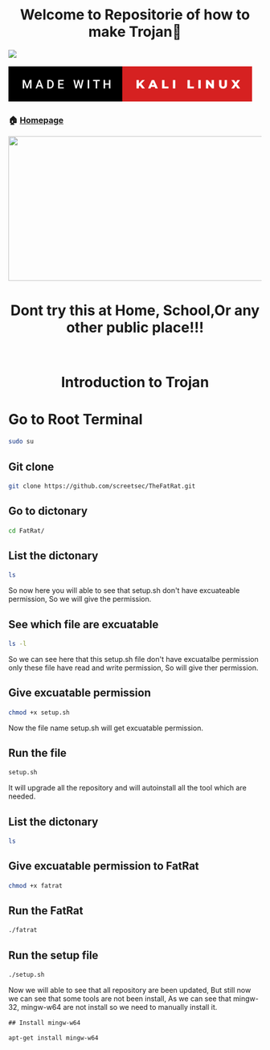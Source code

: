 
<h1 align="center">Welcome to Repositorie of how to make Trojan👋</h1>
<p>
<img src="https://img.shields.io/badge/version-0.1-blue.svg?cacheSeconds=2592000" />
</p>
<img src="https://raw.githubusercontent.com/AnandKatariya/Kali-Linux-Jupyter-Notebook-Installation/a9eea7518be7dadfdc60ac934d98e59735590209/Image/made-with-kali-linux.svg" >


### 🏠 [Homepage](https://github.com/AnandKatariya?tab=repositories)
<p align =center >
  <img src="https://eadn-wc05-3736104.nxedge.io/wp-content/uploads/2022/06/Trojan-Horse-Virus_MAIN-IMAGE-scaled.jpeg" height='288' width='512' />
</p>

<h1 align="center">Dont try this at Home, School,Or any other public place!!!</h1>
<br>

<h1 align="center"> Introduction to Trojan</h1>
<p>
 
# Go to Root Terminal
```sh
sudo su
```
## Git clone
```sh
git clone https://github.com/screetsec/TheFatRat.git
```
  ## Go to dictonary
```sh
cd FatRat/
```
## List the  dictonary
```sh
ls
```
So now here you will able to see that setup.sh don't have excuateable permission, So we will give the permission.

## See which file are excuatable
```sh
ls -l
```
So we can see here that this setup.sh file don't have excuatalbe permission only these file have read and write permission, So will give ther permission.

## Give excuatable permission
```sh
chmod +x setup.sh
```
 Now the file name setup.sh will get excuatable permission.
  
  ## Run the file
```sh
setup.sh
```
 It will upgrade all the repository and will autoinstall all the tool which are needed.
  
  ## List the dictonary
```sh
ls 
```
  
## Give excuatable permission to FatRat
```sh
chmod +x fatrat
```
  
## Run the FatRat
```sh
./fatrat
```

  ## Run the setup file
```sh
./setup.sh
``` 
  Now we will able to see that all repository are been updated, But still now we can see that some tools are not been install, As we can see that mingw-32, mingw-w64 are not install so we need to manually install it.

    ## Install mingw-w64
```sh
apt-get install mingw-w64
```
